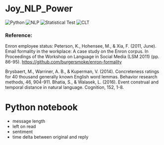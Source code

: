 # Joy_NLP_Power
![Python](https://img.shields.io/badge/Python-3776AB?style=for-the-badge&logo=python&logoColor=white)
![NLP](https://img.shields.io/badge/Natural%20Language%20Processing-4B8BBE?style=for-the-badge)
![Statistical Test](https://img.shields.io/badge/Statistical%20Test-FFD700?style=for-the-badge)
![CLT](https://img.shields.io/badge/Construal%20Level%20Theory-FFC0CB?style=for-the-badge)



### Reference: 
Enron employee status: Peterson, K., Hohensee, M., & Xia, F. (2011, June). Email formality in the workplace: A case study on the Enron corpus. In Proceedings of the Workshop on Language in Social Media (LSM 2011) (pp. 86-95). https://github.com/burgersmoke/enron-formality

Brysbaert, M., Warriner, A. B., & Kuperman, V. (2014). Concreteness ratings for 40 thousand generally known English word lemmas. Behavior research methods, 46, 904-911.
Bhatia, S., & Walasek, L. (2016). Event construal and temporal distance in natural language. Cognition, 152, 1-8.


# Python notebook
- message length
- left on read
- sentiment
- time delta between original and reply
